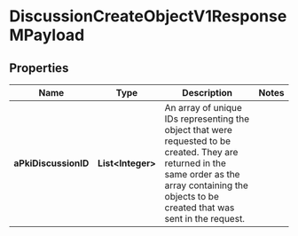 

# DiscussionCreateObjectV1ResponseMPayload

## Properties

Name | Type | Description | Notes
------------ | ------------- | ------------- | -------------
**aPkiDiscussionID** | **List&lt;Integer&gt;** | An array of unique IDs representing the object that were requested to be created.  They are returned in the same order as the array containing the objects to be created that was sent in the request. | 





